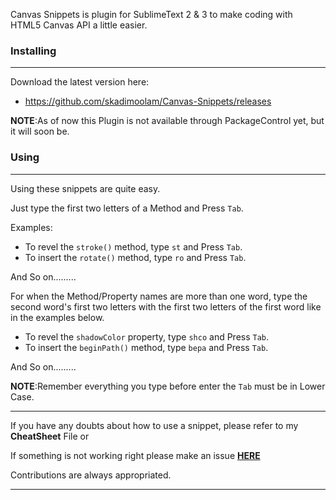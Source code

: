 Canvas Snippets is plugin for SublimeText 2 & 3 to make coding with HTML5 Canvas API a little easier.



### Installing
***
Download the latest version here:
* https://github.com/skadimoolam/Canvas-Snippets/releases

**NOTE**:As of now this Plugin is not available through PackageControl yet, but it will soon be.

### Using
***
Using these snippets are quite easy.

Just type the first two letters of a Method and Press `Tab`.

Examples: 
* To revel the `stroke()` method, type `st` and Press `Tab`.
* To insert the `rotate()` method, type `ro` and Press `Tab`.

And So on.........

For when the Method/Property names are more than one word, type the second word's first two letters with the first two letters of the first word like in the examples below.

* To revel the `shadowColor` property, type `shco` and Press `Tab`.
* To insert the `beginPath()` method, type `bepa` and Press `Tab`.

And So on.........

**NOTE**:Remember everything you type before enter the `Tab` must be in Lower Case.
***

If you have any doubts about how to use a snippet, please refer to my **CheatSheet** File or

If something is not working right please make an issue **[HERE](https://github.com/skadimoolam/Canvas-Snippets/issues)**

Contributions are always appropriated.

***

